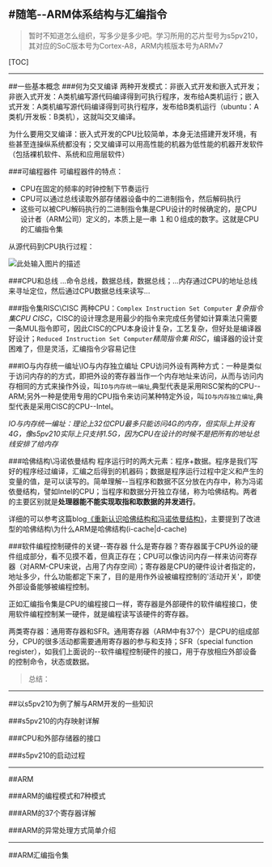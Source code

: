 #随笔--ARM体系结构与汇编指令
---

> 暂时不知道怎么组织，写多少是多少吧。学习所用的芯片型号为s5pv210，其对应的SoC版本号为Cortex-A8，ARM内核版本号为ARMv7

[TOC]

---
##一些基本概念
###何为交叉编译
两种开发模式：非嵌入式开发和嵌入式开发；非嵌入式开发：A类机编写源代码编译得到可执行程序，发布给A类机运行；嵌入式开发：A类机编写源代码编译得到可执行程序，发布给B类机运行（ubuntu：A类机/开发板：B类机），这就叫交叉编译。

为什么要用交叉编译：嵌入式开发的CPU比较简单，本身无法搭建开发环境，有些甚至连操纵系统都没有；交叉编译可以用高性能的机器为低性能的机器开发软件（包括裸机软件、系统和应用层软件）

###可编程器件
可编程器件的特点：
- CPU在固定的频率的时钟控制下节奏运行
- CPU可以通过总线读取外部存储器设备中的二进制指令，然后解码执行
- 这些可以被CPU解码执行的二进制指令集是CPU设计的时候确定的，是CPU设计者（ARM公司）定义的，本质上是一串
１和０组成的数字。这就是CPU的汇编指令集

从源代码到CPU执行过程：

![此处输入图片的描述](https://raw.githubusercontent.com/TongxinV/Mynote-Embedded/master/1.Basic%20external%20equipment/assets/P002201701132043.png)

###CPU和总线
...命令总线，数据总线，数据总线；...内存通过CPU的地址总线来寻址定位，然后通过CPU数据总线来读写...

###指令集RISC\CISC
两种CPU：`Complex Instruction Set Computer` *复杂指令集CPU* *CISC*，CISC的设计理念是用最少的指令来完成任务譬如计算乘法只需要一条MUL指令即可，因此CISC的CPU本身设计复杂，工艺复杂，但好处是编译器好设计；`Reduced Instruction Set Computer`*精简指令集* *RISC*，编译器的设计变困难了，但是灵活，汇编指令少容易记住

###IO与内存统一编址\IO与内存独立编址
CPU访问外设有两种方式：一种是类似于访问内存的的方式，即把外设的寄存器当作一个内存地址来访问，从而与访问内存相同的方式来操作外设，叫`IO与内存统一编址`,典型代表是采用RISC架构的CPU--ARM;另外一种是使用专用的CPU指令来访问某种特定外设，叫`IO与内存独立编址`,典型代表是采用CISC的CPU--Intel。

*IO与内存统一编址：理论上32位CPU最多只能访问4G的内存，但实际上并没有4G，像s5pv210实际上只支持1.5G，因为CPU在设计的时候不是把所有的地址总线安排了给内存*

###哈佛结构\冯诺依曼结构
程序运行时的两大元素：程序+数据。程序是我们写好的程序经过编译，汇编之后得到的机器码；数据是程序运行过程中定义和产生的变量的值，是可以读写的。简单理解--当程序和数据不区分放在内存中，称为冯诺依曼结构，譬如Intel的CPU；当程序和数据分开独立存储，称为哈佛结构。两者的主要区别就是**处理器能不能实现取指和取数据的并发进行**。

详细的可以参考这篇blog[《重新认识哈佛结构和冯诺依曼结构》](http://www.cnblogs.com/frank-yxs/p/5926218.html)，主要提到了改进型的哈佛结构\为什么ARM是哈佛结构(i-cache|d-cache)

###软件编程控制硬件的关键--寄存器
什么是寄存器？寄存器属于CPU外设的硬件组成部分，看不见摸不着，但真正存在；CPU可以像访问内存一样来访问寄存器（对ARM-CPU来说，占用了内存空间）；寄存器是CPU的硬件设计者指定的，地址多少，什么功能都定下来了，目的是用作外设被编程控制的'活动开关'，即使外部设备能够被编程控制。

正如汇编指令集是CPU的编程接口一样，寄存器是外部硬件的软件编程接口，使用软件编程控制某一硬件，就是编程读写该硬件的寄存器。

两类寄存器：通用寄存器和SFR。通用寄存器（ARM中有37个）是CPU的组成部分，CPU的很多活动都需要通用寄存器的参与和支持；SFR（special function register），如我们上面说的--软件编程控制硬件的接口，用于存放相应外部设备的控制命令，状态或数据。

> 总结：

---
##以s5pv210为例了解与ARM开发的一些知识

###s5pv210的内存映射详解

###CPU和外部存储器的接口

###s5pv210的启动过程

---
##ARM

###ARM的编程模式和7种模式

###ARM的37个寄存器详解

###ARM的异常处理方式简单介绍

---

##ARM汇编指令集


